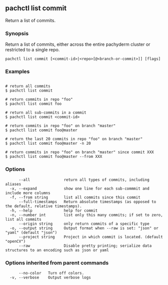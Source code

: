 ## pachctl list commit

Return a list of commits.

### Synopsis

Return a list of commits, either across the entire pachyderm cluster or restricted to a single repo.

```
pachctl list commit [<commit-id>|<repo>[@<branch-or-commit>]] [flags]
```

### Examples

```

# return all commits
$ pachctl list commit

# return commits in repo "foo"
$ pachctl list commit foo

# return all sub-commits in a commit
$ pachctl list commit <commit-id>

# return commits in repo "foo" on branch "master"
$ pachctl list commit foo@master

# return the last 20 commits in repo "foo" on branch "master"
$ pachctl list commit foo@master -n 20

# return commits in repo "foo" on branch "master" since commit XXX
$ pachctl list commit foo@master --from XXX
```

### Options

```
      --all               return all types of commits, including aliases
  -x, --expand            show one line for each sub-commmit and include more columns
  -f, --from string       list all commits since this commit
      --full-timestamps   Return absolute timestamps (as opposed to the default, relative timestamps).
  -h, --help              help for commit
  -n, --number int        list only this many commits; if set to zero, list all commits
      --origin string     only return commits of a specific type
  -o, --output string     Output format when --raw is set: "json" or "yaml" (default "json")
      --project string    Project in which commit is located. (default "openCV")
      --raw               Disable pretty printing; serialize data structures to an encoding such as json or yaml
```

### Options inherited from parent commands

```
      --no-color   Turn off colors.
  -v, --verbose    Output verbose logs
```

